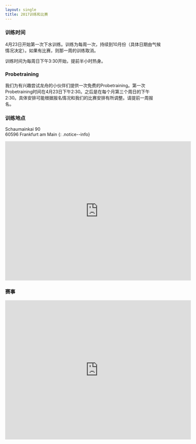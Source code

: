 ```yaml
---
layout: single
title: 2017训练和比赛
---
```



### 训练时间

4月23日开始第一次下水训练。训练为每周一次，持续到10月份（具体日期由气候情况决定）。如果有比赛，则那一周的训练取消。

训练时间为每周日下午3:30开始，提前半小时热身。

### Probetraining

我们为有兴趣尝试龙舟的小伙伴们提供一次免费的Probetraining。第一次Probetraining时间在4月23日下午2:30。之后是在每个月第三个周日的下午2:30。具体安排可能根据报名情况和我们的比赛安排有所调整。请提前一周报名。

### 训练地点

Schaumainkai 90 <br>
60596 Frankfurt am Main
{: .notice--info}

<p><iframe style="border: 0;" src="https://www.google.com/maps/embed?pb=!1m18!1m12!1m3!1d5118.440733129304!2d8.664688772971859!3d50.100882124022974!2m3!1f0!2f0!3f0!3m2!1i1024!2i768!4f13.1!3m3!1m2!1s0x47bd0c06c771f1d7%3A0xba8542503b7ecfc0!2sSchaumainkai+90%2C+60596+Frankfurt+am+Main!5e0!3m2!1sen!2sde!4v1488739824746" width="600" height="450" frameborder="0" allowfullscreen=""></iframe></p>


### 赛事

<p><iframe style="border: 0;" src="https://calendar.google.com/calendar/embed?src=mainloong.council%40gmail.com&amp;ctz=Europe/Berlin" width="600" height="450" frameborder="0" scrolling="no"></iframe></p>
